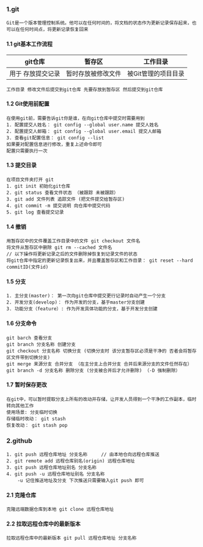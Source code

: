 ### 1.git

```
Git是一个版本管理控制系统。他可以在任何时间的，将文档的状态作为更新记录保存起来，也可以在任何时间点，将更新记录恢复回来
```

#### 1.1 git基本工作流程

| git仓库           | 暂存区             | 工作目录            |
| ----------------- | ------------------ | ------------------- |
| 用于 存放提交记录 | 暂时存放被修改文件 | 被Git管理的项目目录 |

```
工作目录 修改文件后提交到git仓库 先要存放到暂存区 然后提交到git仓库
```

#### 1.2 Git使用前配置

```
在使用git前，需要告诉git你是谁，在向git仓库中提交时需要用到
1. 配置提交人姓名： git config --global user.name 提交人姓名
2. 配置提交人邮箱： git config --global user.email 提交人邮箱
3. 查看git配置信息： git config --list
如果要对配置信息进行修改，重复上述命令即可
配置只需要执行一次
```

#### 1.3 提交目录

```
在项目文件夹打开 git
1. git init 初始化git仓库
2. git status 查看文件状态 （被跟踪 未被跟踪）
3. git add 文件列表 追踪文件 (把文件提交给暂存区)
4. git commit -m 提交说明 向仓库中提交代码
5. git log 查看提交记录
```

#### 1.4 撤销

```
用暂存区中的文件覆盖工作目录中的文件 git checkout 文件名
将文件从暂存区中删除 git rm --cached 文件名
// 以下操作将更新记录之后的文件删除掉恢复到记录文件的状态
将git仓库中指定的更新记录恢复出来，并且覆盖暂存区和工作目录： git reset --hard commitID(文件id)
```

#### 1.5 分支

```
1. 主分支(master)： 第一次向git仓库中提交更行记录时自动产生一个分支
2. 开发分支(develop)： 作为开发的分支，基于master分支创建
3. 功能分支（feature）: 作为开发具体功能的分支，基于开发分支创建
```

#### 1.6 分支命令

```
git barch 查看分支
git branch 分支名称 创建分支
git checkout 分支名称 切换分支 (切换分支时 该分支暂存区必须是干净的 否者会将暂存区文件带到切换分支)
git merge 来源分支 合并分支 （在主分支上合并分支 合并后来源分支的文件任然存在）
git branch -d 分支名称 删除分支 (分支被合并后才允许删除) （-D 强制删除）
```

#### 1.7 暂时保存更改

```
在git中，可以暂时提取分支上所有的改动并存储，让开发人员得到一个干净的工作副本，临时转向其他工作
使用场景: 分支临时切换
存储临时改动： git stash
恢复改动： git stash pop
```

### 2.github

```
1. git push 远程仓库地址 分支名称     // 由本地仓向远程仓库推送
2. git remote add 远程仓库别名(origin) 远程仓库地址
3. git push 远程仓库地址别名 分支名称
4. git push -u 远程仓库地址别名 分支名称
	-u 记住推送地址及分支 下次推送只需要输入git push 即可
```

#### 2.1 克隆仓库

```
克隆远端数据仓库到本地 git clone 远程仓库地址
```

#### 2.2 拉取远程仓库中的最新版本

```
拉取远程仓库中的最新版本 git pull 远程仓库地址 分支名称
```

